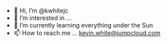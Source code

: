 - 👋 Hi, I’m @kwhitejc
- 👀 I’m interested in ...
- 🌱 I’m currently learning everything under the Sun
- 📫 How to reach me ... kevin.white@jumpcloud.com

<!---
kwhitejc/kwhitejc is a ✨ special ✨ repository because its `README.md` (this file) appears on your GitHub profile.
You can click the Preview link to take a look at your changes.
--->
